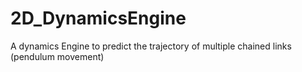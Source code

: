 # 2D_DynamicsEngine

A dynamics Engine to predict the trajectory of multiple chained links (pendulum movement)
